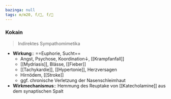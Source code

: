 ```yaml
---
bazinga: null
tags: m/m20, f/🍄, f/💭
---
```

### Kokain
> Indirektes Sympathomimetika
- **Wirkung**:: ==Euphorie, Sucht==
	- Angst, Psychose, Koordination↓, [[Krampfanfall]]
	- [[Mydriasis]], Blässe, [[Fieber]]
	- [[Tachykardie]], [[Hypertonie]], Herzversagen
	- Hirnödem, [[Stroke]]
	- ggf. chronische Verletzung der Nasenschleimhaut
- **Wirkmechanismus**:: Hemmung des Reuptake von [[Katecholamine]] aus dem synaptischen Spalt